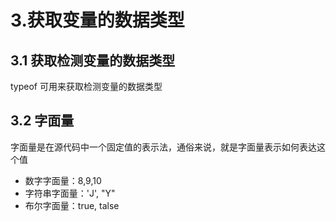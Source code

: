 # 3.获取变量的数据类型

## 3.1 获取检测变量的数据类型

typeof 可用来获取检测变量的数据类型

## 3.2 字面量

字面量是在源代码中一个固定值的表示法，通俗来说，就是字面量表示如何表达这个值

* 数字字面量：8,9,10
* 字符串字面量：'J', "Y"
* 布尔字面量：true, talse